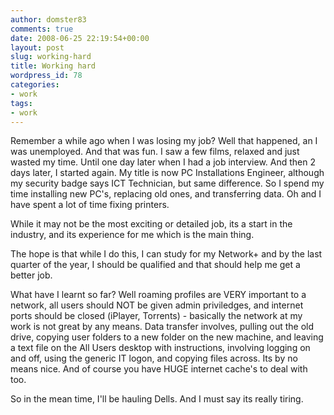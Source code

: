 ```yaml
---
author: domster83
comments: true
date: 2008-06-25 22:19:54+00:00
layout: post
slug: working-hard
title: Working hard
wordpress_id: 78
categories:
- work
tags:
- work
---
```


Remember a while ago when I was losing my job? Well that happened, an I was unemployed. And that was fun. I saw a few films, relaxed and just wasted my time. Until one day later when I had a job interview. And then 2 days later, I started again.
My title is now PC Installations Engineer, although my security badge says ICT Technician, but same difference. So I spend my time installing new PC's, replacing old ones, and transferring data. Oh and I have spent a lot of time fixing printers.




While it may not be the most exciting or detailed job, its a start in the industry, and its experience for me which is the main thing.




The hope is that while I do this, I can study for my Network+ and by the last quarter of the year, I should be qualified and that should help me get a better job.




What have I learnt so far? Well roaming profiles are VERY important to a network, all users should NOT be given admin priviledges, and internet ports should be closed (iPlayer, Torrents) - basically the network at my work is not great by any means. Data transfer involves, pulling out the old drive, copying user folders to a new folder on the new machine, and leaving a text file on the All Users desktop with instructions, involving logging on and off, using the generic IT logon, and copying files across. Its by no means nice. And of course you have HUGE internet cache's to deal with too.




So in the mean time, I'll be hauling Dells. And I must say its really tiring.
